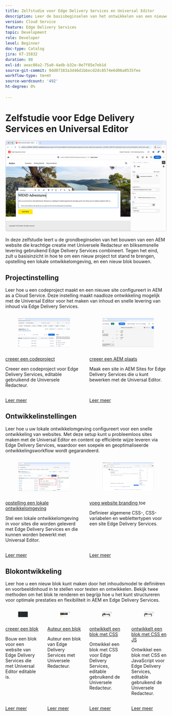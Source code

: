 ```yaml
---
title: Zelfstudie voor Edge Delivery Services en Universal Editor
description: Leer de basisbeginselen van het ontwikkelen van een nieuwe website die in AEM Universal Editor is ontworpen en met behulp van Edge Delivery Services wordt geleverd.
version: Cloud Service
feature: Edge Delivery Services
topic: Development
role: Developer
level: Beginner
doc-type: Catalog
jira: KT-15832
duration: 88
exl-id: aeac08a2-75a0-4adb-b32e-0e7f85e7eb1d
source-git-commit: 9dd07383a3d46d1bbecd2dc8574e6d06a0535fee
workflow-type: tm+mt
source-wordcount: '492'
ht-degree: 0%

---
```


# Zelfstudie voor Edge Delivery Services en Universal Editor

![ Edge Delivery Services en Universele de ontwikkelaarsleerprogramma van de Redacteur ](./assets/0-overview/hero.png)

In deze zelfstudie leert u de grondbeginselen van het bouwen van een AEM website die krachtige creatie met Universele Redacteur en bliksemsnelle levering gebruikend Edge Delivery Services combineert. Tegen het eind, zult u basisinzicht in hoe te om een nieuw project tot stand te brengen, opstelling een lokale ontwikkelomgeving, en een nieuw blok bouwen.

## Projectinstelling

Leer hoe u een codeproject maakt en een nieuwe site configureert in AEM as a Cloud Service. Deze instelling maakt naadloze ontwikkeling mogelijk met de Universal Editor voor het maken van inhoud en snelle levering van inhoud via Edge Delivery Services.

<!-- CARDS 

* ./1-new-code-project.md
* ./2-new-aem-site.md

-->
<!-- START CARDS HTML - DO NOT MODIFY BY HAND -->
<div class="columns">
    <div class="column is-half-tablet is-half-desktop is-one-third-widescreen" aria-label="Create a code project">
        <div class="card" style="height: 100%; display: flex; flex-direction: column; height: 100%;">
            <div class="card-image">
                <figure class="image x-is-16by9">
                    <a href="./1-new-code-project.md" title="Een codeproject maken" target="_blank" rel="referrer">
                        <img class="is-bordered-r-small" src="assets/1-new-project/new-project.png" alt="Een codeproject maken"
                             style="width: 100%; aspect-ratio: 16 / 9; object-fit: cover; overflow: hidden; display: block; margin: auto;">
                    </a>
                </figure>
            </div>
            <div class="card-content is-padded-small" style="display: flex; flex-direction: column; flex-grow: 1; justify-content: space-between;">
                <div class="top-card-content">
                    <p class="headline is-size-6 has-text-weight-bold">
                        <a href="./1-new-code-project.md" target="_blank" rel="referrer" title="Een codeproject maken"> creeer een codeproject </a>
                    </p>
                    <p class="is-size-6">Creeer een codeproject voor Edge Delivery Services, editable gebruikend de Universele Redacteur.</p>
                </div>
                <a href="./1-new-code-project.md" target="_blank" rel="referrer" class="spectrum-Button spectrum-Button--outline spectrum-Button--primary spectrum-Button--sizeM" style="align-self: flex-start; margin-top: 1rem;">
                    <span class="spectrum-Button-label has-no-wrap has-text-weight-bold"> Leer meer </span>
                </a>
            </div>
        </div>
    </div>
    <div class="column is-half-tablet is-half-desktop is-one-third-widescreen" aria-label="Create an AEM site">
        <div class="card" style="height: 100%; display: flex; flex-direction: column; height: 100%;">
            <div class="card-image">
                <figure class="image x-is-16by9">
                    <a href="./2-new-aem-site.md" title="Een AEM site maken" target="_blank" rel="referrer">
                        <img class="is-bordered-r-small" src="assets/2-new-aem-site/new-site.png" alt="Een AEM site maken"
                             style="width: 100%; aspect-ratio: 16 / 9; object-fit: cover; overflow: hidden; display: block; margin: auto;">
                    </a>
                </figure>
            </div>
            <div class="card-content is-padded-small" style="display: flex; flex-direction: column; flex-grow: 1; justify-content: space-between;">
                <div class="top-card-content">
                    <p class="headline is-size-6 has-text-weight-bold">
                        <a href="./2-new-aem-site.md" target="_blank" rel="referrer" title="Een AEM site maken"> creeer een AEM plaats </a>
                    </p>
                    <p class="is-size-6">Maak een site in AEM Sites for Edge Delivery Services die u kunt bewerken met de Universal Editor.</p>
                </div>
                <a href="./2-new-aem-site.md" target="_blank" rel="referrer" class="spectrum-Button spectrum-Button--outline spectrum-Button--primary spectrum-Button--sizeM" style="align-self: flex-start; margin-top: 1rem;">
                    <span class="spectrum-Button-label has-no-wrap has-text-weight-bold"> Leer meer </span>
                </a>
            </div>
        </div>
    </div>
</div>
<!-- END CARDS HTML - DO NOT MODIFY BY HAND -->

## Ontwikkelinstellingen

Leer hoe u uw lokale ontwikkelomgeving configureert voor een snelle ontwikkeling van websites. Met deze setup kunt u probleemloos sites maken met de Universal Editor en content op efficiënte wijze leveren via Edge Delivery Services, waardoor een soepele en geoptimaliseerde ontwikkelingsworkflow wordt gegarandeerd.
<!-- CARDS 

* ./3-local-development-environment.md
* ./4-website-branding.md

-->
<!-- START CARDS HTML - DO NOT MODIFY BY HAND -->
<div class="columns">
    <div class="column is-half-tablet is-half-desktop is-one-third-widescreen" aria-label="Set up a local development environment">
        <div class="card" style="height: 100%; display: flex; flex-direction: column; height: 100%;">
            <div class="card-image">
                <figure class="image x-is-16by9">
                    <a href="./3-local-development-environment.md" title="Een lokale ontwikkelomgeving instellen" target="_blank" rel="referrer">
                        <img class="is-bordered-r-small" src="assets/3-local-development-environment/github-clone.png" alt="Een lokale ontwikkelomgeving instellen"
                             style="width: 100%; aspect-ratio: 16 / 9; object-fit: cover; overflow: hidden; display: block; margin: auto;">
                    </a>
                </figure>
            </div>
            <div class="card-content is-padded-small" style="display: flex; flex-direction: column; flex-grow: 1; justify-content: space-between;">
                <div class="top-card-content">
                    <p class="headline is-size-6 has-text-weight-bold">
                        <a href="./3-local-development-environment.md" target="_blank" rel="referrer" title="Een lokale ontwikkelomgeving instellen"> opstelling een lokale ontwikkelomgeving </a>
                    </p>
                    <p class="is-size-6">Stel een lokale ontwikkelomgeving in voor sites die worden geleverd met Edge Delivery Services en die kunnen worden bewerkt met Universal Editor.</p>
                </div>
                <a href="./3-local-development-environment.md" target="_blank" rel="referrer" class="spectrum-Button spectrum-Button--outline spectrum-Button--primary spectrum-Button--sizeM" style="align-self: flex-start; margin-top: 1rem;">
                    <span class="spectrum-Button-label has-no-wrap has-text-weight-bold"> Leer meer </span>
                </a>
            </div>
        </div>
    </div>
    <div class="column is-half-tablet is-half-desktop is-one-third-widescreen" aria-label="Add website branding">
        <div class="card" style="height: 100%; display: flex; flex-direction: column; height: 100%;">
            <div class="card-image">
                <figure class="image x-is-16by9">
                    <a href="./4-website-branding.md" title="Websitemarkering toevoegen" target="_blank" rel="referrer">
                        <img class="is-bordered-r-small" src="assets/4-website-branding/github-issues.png" alt="Websitemarkering toevoegen"
                             style="width: 100%; aspect-ratio: 16 / 9; object-fit: cover; overflow: hidden; display: block; margin: auto;">
                    </a>
                </figure>
            </div>
            <div class="card-content is-padded-small" style="display: flex; flex-direction: column; flex-grow: 1; justify-content: space-between;">
                <div class="top-card-content">
                    <p class="headline is-size-6 has-text-weight-bold">
                        <a href="./4-website-branding.md" target="_blank" rel="referrer" title="Websitemarkering toevoegen"> voeg website branding </a> toe
                    </p>
                    <p class="is-size-6">Definieer algemene CSS-, CSS-variabelen en weblettertypen voor een site Edge Delivery Services.</p>
                </div>
                <a href="./4-website-branding.md" target="_blank" rel="referrer" class="spectrum-Button spectrum-Button--outline spectrum-Button--primary spectrum-Button--sizeM" style="align-self: flex-start; margin-top: 1rem;">
                    <span class="spectrum-Button-label has-no-wrap has-text-weight-bold"> Leer meer </span>
                </a>
            </div>
        </div>
    </div>
</div>
<!-- END CARDS HTML - DO NOT MODIFY BY HAND -->

## Blokontwikkeling

Leer hoe u een nieuw blok kunt maken door het inhoudsmodel te definiëren en voorbeeldinhoud in te stellen voor testen en ontwikkelen. Bekijk twee methoden om het blok te renderen en begrijp hoe u het kunt structureren voor optimale prestaties en flexibiliteit in AEM en Edge Delivery Services.

<!-- CARDS 

* ./5-new-block.md {image = ./assets/5-new-block/card.png}
* ./6-author-block.md {image = ./assets/6-author-block/card.png}
* ./7a-block-css.md {image = ./assets/7a-block-css/card.png}
* ./7b-block-js-css.md {image = ./assets/7b-block-js-css/card.png}

-->
<!-- START CARDS HTML - DO NOT MODIFY BY HAND -->
<div class="columns">
    <div class="column is-half-tablet is-half-desktop is-one-third-widescreen" aria-label="Create a block">
        <div class="card" style="height: 100%; display: flex; flex-direction: column; height: 100%;">
            <div class="card-image">
                <figure class="image x-is-16by9">
                    <a href="./5-new-block.md" title="Een blok maken" target="_blank" rel="referrer">
                        <img class="is-bordered-r-small" src="./assets/5-new-block/card.png" alt="Een blok maken"
                             style="width: 100%; aspect-ratio: 16 / 9; object-fit: cover; overflow: hidden; display: block; margin: auto;">
                    </a>
                </figure>
            </div>
            <div class="card-content is-padded-small" style="display: flex; flex-direction: column; flex-grow: 1; justify-content: space-between;">
                <div class="top-card-content">
                    <p class="headline is-size-6 has-text-weight-bold">
                        <a href="./5-new-block.md" target="_blank" rel="referrer" title="Een blok maken"> creeer een blok </a>
                    </p>
                    <p class="is-size-6">Bouw een blok voor een website van Edge Delivery Services die met Universal Editor editable is.</p>
                </div>
                <a href="./5-new-block.md" target="_blank" rel="referrer" class="spectrum-Button spectrum-Button--outline spectrum-Button--primary spectrum-Button--sizeM" style="align-self: flex-start; margin-top: 1rem;">
                    <span class="spectrum-Button-label has-no-wrap has-text-weight-bold"> Leer meer </span>
                </a>
            </div>
        </div>
    </div>
    <div class="column is-half-tablet is-half-desktop is-one-third-widescreen" aria-label="Author a block">
        <div class="card" style="height: 100%; display: flex; flex-direction: column; height: 100%;">
            <div class="card-image">
                <figure class="image x-is-16by9">
                    <a href="./6-author-block.md" title="Auteur van een blok" target="_blank" rel="referrer">
                        <img class="is-bordered-r-small" src="./assets/6-author-block/card.png" alt="Auteur van een blok"
                             style="width: 100%; aspect-ratio: 16 / 9; object-fit: cover; overflow: hidden; display: block; margin: auto;">
                    </a>
                </figure>
            </div>
            <div class="card-content is-padded-small" style="display: flex; flex-direction: column; flex-grow: 1; justify-content: space-between;">
                <div class="top-card-content">
                    <p class="headline is-size-6 has-text-weight-bold">
                        <a href="./6-author-block.md" target="_blank" rel="referrer" title="Auteur van een blok"> Auteur een blok </a>
                    </p>
                    <p class="is-size-6">Auteur een blok van Edge Delivery Services met Universele Redacteur.</p>
                </div>
                <a href="./6-author-block.md" target="_blank" rel="referrer" class="spectrum-Button spectrum-Button--outline spectrum-Button--primary spectrum-Button--sizeM" style="align-self: flex-start; margin-top: 1rem;">
                    <span class="spectrum-Button-label has-no-wrap has-text-weight-bold"> Leer meer </span>
                </a>
            </div>
        </div>
    </div>
    <div class="column is-half-tablet is-half-desktop is-one-third-widescreen" aria-label="Develop a block with CSS">
        <div class="card" style="height: 100%; display: flex; flex-direction: column; height: 100%;">
            <div class="card-image">
                <figure class="image x-is-16by9">
                    <a href="./7a-block-css.md" title="Een blok met CSS ontwikkelen" target="_blank" rel="referrer">
                        <img class="is-bordered-r-small" src="./assets/7a-block-css/card.png" alt="Een blok met CSS ontwikkelen"
                             style="width: 100%; aspect-ratio: 16 / 9; object-fit: cover; overflow: hidden; display: block; margin: auto;">
                    </a>
                </figure>
            </div>
            <div class="card-content is-padded-small" style="display: flex; flex-direction: column; flex-grow: 1; justify-content: space-between;">
                <div class="top-card-content">
                    <p class="headline is-size-6 has-text-weight-bold">
                        <a href="./7a-block-css.md" target="_blank" rel="referrer" title="Een blok met CSS ontwikkelen"> ontwikkelt een blok met CSS </a>
                    </p>
                    <p class="is-size-6">Ontwikkel een blok met CSS voor Edge Delivery Services, editable gebruikend de Universele Redacteur.</p>
                </div>
                <a href="./7a-block-css.md" target="_blank" rel="referrer" class="spectrum-Button spectrum-Button--outline spectrum-Button--primary spectrum-Button--sizeM" style="align-self: flex-start; margin-top: 1rem;">
                    <span class="spectrum-Button-label has-no-wrap has-text-weight-bold"> Leer meer </span>
                </a>
            </div>
        </div>
    </div>
    <div class="column is-half-tablet is-half-desktop is-one-third-widescreen" aria-label="Develop a block with CSS and JS">
        <div class="card" style="height: 100%; display: flex; flex-direction: column; height: 100%;">
            <div class="card-image">
                <figure class="image x-is-16by9">
                    <a href="./7b-block-js-css.md" title="Een blok ontwikkelen met CSS en JS" target="_blank" rel="referrer">
                        <img class="is-bordered-r-small" src="./assets/7b-block-js-css/card.png" alt="Een blok ontwikkelen met CSS en JS"
                             style="width: 100%; aspect-ratio: 16 / 9; object-fit: cover; overflow: hidden; display: block; margin: auto;">
                    </a>
                </figure>
            </div>
            <div class="card-content is-padded-small" style="display: flex; flex-direction: column; flex-grow: 1; justify-content: space-between;">
                <div class="top-card-content">
                    <p class="headline is-size-6 has-text-weight-bold">
                        <a href="./7b-block-js-css.md" target="_blank" rel="referrer" title="Een blok ontwikkelen met CSS en JS"> ontwikkelt een blok met CSS en JS </a>
                    </p>
                    <p class="is-size-6">Ontwikkel een blok met CSS en JavaScript voor Edge Delivery Services, editable gebruikend de Universele Redacteur.</p>
                </div>
                <a href="./7b-block-js-css.md" target="_blank" rel="referrer" class="spectrum-Button spectrum-Button--outline spectrum-Button--primary spectrum-Button--sizeM" style="align-self: flex-start; margin-top: 1rem;">
                    <span class="spectrum-Button-label has-no-wrap has-text-weight-bold"> Leer meer </span>
                </a>
            </div>
        </div>
    </div>
</div>
<!-- END CARDS HTML - DO NOT MODIFY BY HAND -->
